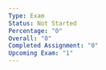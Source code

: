 ```yaml
---
Type: Exam
Status: Not Started
Percentage: "0"
Overall: "0"
Completed Assignment: "0"
Upcoming Exam: "1"
---
```

